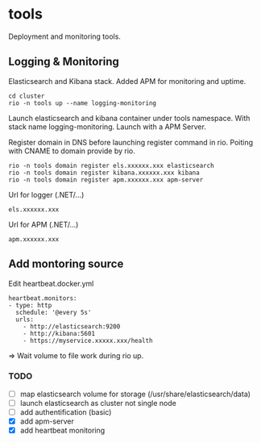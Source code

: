 # tools
Deployment and monitoring tools.


## Logging & Monitoring
Elasticsearch and Kibana stack. 
Added APM for monitoring and uptime.

```
cd cluster
rio -n tools up --name logging-monitoring
```

Launch elasticsearch and kibana container under tools namespace. With stack name logging-monitoring.
Launch with a APM Server.

Register domain in DNS before launching register command in rio.
Poiting with CNAME to domain provide by rio.
```
rio -n tools domain register els.xxxxxx.xxx elasticsearch
rio -n tools domain register kibana.xxxxxx.xxx kibana
rio -n tools domain register apm.xxxxxx.xxx apm-server
```


Url for logger (.NET/...)
```
els.xxxxxx.xxx
```

Url for APM (.NET/...)
```
apm.xxxxxx.xxx
```

## Add montoring source
Edit heartbeat.docker.yml
```
heartbeat.monitors:
- type: http
  schedule: '@every 5s'
  urls:
    - http://elasticsearch:9200
    - http://kibana:5601
    - https://myservice.xxxxx.xxx/health
```
=> Wait volume to file work during rio up.

### TODO
- [ ] map elasticsearch volume for storage (/usr/share/elasticsearch/data)
- [ ] launch elasticsearch as cluster not single node
- [ ] add authentification (basic)
- [X] add apm-server
- [X] add heartbeat monitoring
